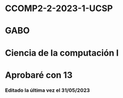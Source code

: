 # CCOMP2-2-2023-1-UCSP
# GABO
# Ciencia de la computación I
# Aprobaré con 13


### Editado la última vez el 31/05/2023
